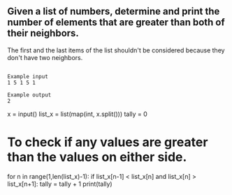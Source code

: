 ## Given a list of numbers, determine and print the number of elements that are greater than both of their neighbors.
The first and the last items of the list shouldn't be considered because they don't have two neighbors.

```

Example input
1 5 1 5 1

Example output
2

```

x = input()
list_x = list(map(int, x.split()))
tally = 0
# To check if any values are greater than the values on either side.
for n in range(1,len(list_x)-1):
  if list_x[n-1] < list_x[n] and list_x[n] > list_x[n+1]:
    tally = tally + 1
print(tally)
